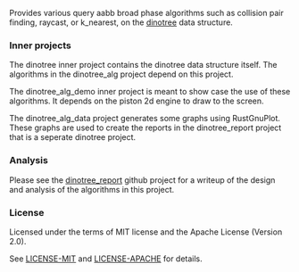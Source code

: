 Provides various query aabb broad phase algorithms such as collision pair finding, raycast, or k_nearest, on the [dinotree](https://crates.io/crates/dinotree) data structure. 

### Inner projects

The dinotree inner project contains the dinotree data structure itself. The algorithms in the dinotree_alg project depend on this project.

The dinotree_alg_demo inner project is meant to show case the use of these algorithms. It depends on the piston 2d engine to draw to the screen. 

The dinotree_alg_data project generates some graphs using RustGnuPlot. These graphs are used to create the reports in the dinotree_report project that is a seperate dinotree project.

### Analysis

Please see the [dinotree_report](https://github.com/tiby312/dinotree_report) github project for a writeup of the design and analysis of the algorithms in this project.

### License

Licensed under the terms of MIT license and the Apache License (Version 2.0).

See [LICENSE-MIT](LICENSE-MIT) and [LICENSE-APACHE](LICENSE-APACHE) for details.

